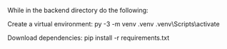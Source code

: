 While in the backend directory do the following:

Create a virtual environment: 
py -3 -m venv .venv
.venv\Scripts\activate

Download dependencies:
pip install -r requirements.txt
